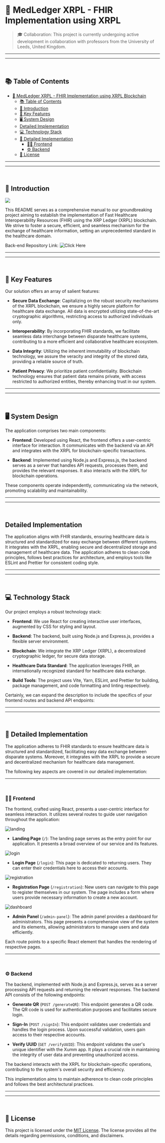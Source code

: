 # 🏥 MedLedger XRPL - FHIR Implementation using XRPL

> 🎓 Collaboration: This project is currently undergoing active development in collaboration with professors from the University of Leeds, United Kingdom.

---
---
<br/>

## 📚 Table of Contents

- [🏥 MedLedger XRPL - FHIR Implementation using XRPL Blockchain](#-medledger-xrpl---fhir-implementation-using-xrpl-blockchain-)
  - [📚 Table of Contents](#-table-of-contents)
  - [🎉 Introduction](#-introduction)
  - [🌟 Key Features](#-key-features)
  - [🖥️ System Design](#️-system-design)
  - [Detailed Implementation](#detailed-implementation)
  - [💻 Technology Stack](#-technology-stack)
  - [📝 Detailed Implementation](#-detailed-implementation)
    - [👨‍💻 Frontend](#-frontend)
    - [⚙️ Backend](#️-backend)
  - [📄 License](#-license)

---
---
<br/>

## 🎉 Introduction

<div classname="intro-image">
<img src="./screenshots/landing-page.png"/>
</div>

This README serves as a comprehensive manual to our groundbreaking project aiming to establish the implementation of Fast Healthcare Interoperability Resources (FHIR) using the XRP Ledger (XRPL) blockchain. We strive to foster a secure, efficient, and seamless mechanism for the exchange of healthcare information, setting an unprecedented standard in the healthcare domain.

Back-end Repository Link: ![Click Here]("https://github.com/TusharPardhe/fhir-backend")

---
---
<br/>

## 🌟 Key Features

Our solution offers an array of salient features:

-   **Secure Data Exchange**: Capitalizing on the robust security mechanisms of the XRPL blockchain, we ensure a highly secure platform for healthcare data exchange. All data is encrypted utilizing state-of-the-art cryptographic algorithms, restricting access to authorized individuals only.

-   **Interoperability**: By incorporating FHIR standards, we facilitate seamless data interchange between disparate healthcare systems, contributing to a more efficient and collaborative healthcare ecosystem.

-   **Data Integrity**: Utilizing the inherent immutability of blockchain technology, we assure the veracity and integrity of the stored data, providing a reliable source of truth.

-   **Patient Privacy**: We prioritize patient confidentiality. Blockchain technology ensures that patient data remains private, with access restricted to authorized entities, thereby enhancing trust in our system.

---
---
<br/>

## 🖥️ System Design

The application comprises two main components:

-   **Frontend**: Developed using React, the frontend offers a user-centric interface for interaction. It communicates with the backend via an API and integrates with the XRPL for blockchain-specific transactions.

-   **Backend**: Implemented using Node.js and Express.js, the backend serves as a server that handles API requests, processes them, and provides the relevant responses. It also interacts with the XRPL for blockchain operations.

These components operate independently, communicating via the network, promoting scalability and maintainability.

---
---
<br/>

## Detailed Implementation

The application aligns with FHIR standards, ensuring healthcare data is structured and standardized for easy exchange between different systems. It integrates with the XRPL, enabling secure and decentralized storage and management of healthcare data. The application adheres to clean code principles, follows best practices for architecture, and employs tools like ESLint and Prettier for consistent coding style.

---
---
<br/>

## 💻 Technology Stack

Our project employs a robust technology stack:

-   **Frontend**: We use React for creating interactive user interfaces, augmented by CSS for styling and layout.

-   **Backend**: The backend, built using Node.js and Express.js, provides a flexible server environment.

-   **Blockchain**: We integrate the XRP Ledger (XRPL), a decentralized cryptographic ledger, for secure data storage.

-   **Healthcare Data Standard**: The application leverages FHIR, an internationally recognized standard for healthcare data exchange.

-   **Build Tools**: The project uses Vite, Yarn, ESLint, and Prettier for building, package management, and code formatting and linting respectively.

Certainly, we can expand the description to include the specifics of your frontend routes and backend API endpoints:

---
---
<br/>

## 📝 Detailed Implementation

The application adheres to FHIR standards to ensure healthcare data is structured and standardized, facilitating easy data exchange between disparate systems. Moreover, it integrates with the XRPL to provide a secure and decentralized mechanism for healthcare data management.

The following key aspects are covered in our detailed implementation:

---
<br/>

### 👨‍💻 Frontend

The frontend, crafted using React, presents a user-centric interface for seamless interaction. It utilizes several routes to guide user navigation throughout the application:

![landing](./screenshots/landing-page.png)

-   **Landing Page** (`/`): The landing page serves as the entry point for our application. It presents a broad overview of our service and its features.

![login](./screenshots/login-page.png)

-   **Login Page** (`/login`): This page is dedicated to returning users. They can enter their credentials here to access their accounts.

![registration](./screenshots/registration-page.png)

-   **Registration Page** (`/registration`): New users can navigate to this page to register themselves in our system. The page includes a form where users provide necessary information to create a new account.

![dashboard](./screenshots/admin-panel.png)

-   **Admin Panel** (`/admin-panel`): The admin panel provides a dashboard for administrators. This page presents a comprehensive view of the system and its elements, allowing administrators to manage users and data efficiently.

Each route points to a specific React element that handles the rendering of respective pages.

---
<br/>

### ⚙️ Backend

The backend, implemented with Node.js and Express.js, serves as a server processing API requests and returning the relevant responses. The backend API consists of the following endpoints:

-   **Generate QR** (`POST /generateQR`): This endpoint generates a QR code. The QR code is used for authentication purposes and facilitates secure login.

-   **Sign-In** (`POST /signIn`): This endpoint validates user credentials and handles the login process. Upon successful validation, users gain access to their respective accounts.

-   **Verify UUID** (`GET /verifyUUID`): This endpoint validates the user's unique identifier with the Xumm app. It plays a crucial role in maintaining the integrity of user data and preventing unauthorized access.

The backend interacts with the XRPL for blockchain-specific operations, contributing to the system's overall security and efficiency.

This implementation aims to maintain adherence to clean code principles and follows the best architectural practices.

---
---
<br/>

## 📄 License

This project is licensed under the [MIT License](LICENSE.md). The license provides all the details regarding permissions, conditions, and disclaimers.

